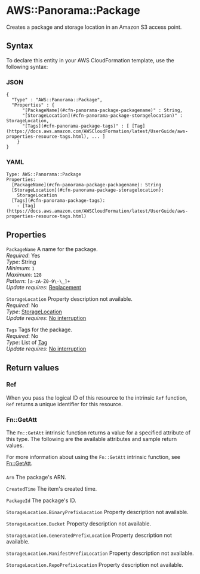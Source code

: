 # AWS::Panorama::Package<a name="aws-resource-panorama-package"></a>

Creates a package and storage location in an Amazon S3 access point\.

## Syntax<a name="aws-resource-panorama-package-syntax"></a>

To declare this entity in your AWS CloudFormation template, use the following syntax:

### JSON<a name="aws-resource-panorama-package-syntax.json"></a>

```
{
  "Type" : "AWS::Panorama::Package",
  "Properties" : {
      "[PackageName](#cfn-panorama-package-packagename)" : String,
      "[StorageLocation](#cfn-panorama-package-storagelocation)" : StorageLocation,
      "[Tags](#cfn-panorama-package-tags)" : [ [Tag](https://docs.aws.amazon.com/AWSCloudFormation/latest/UserGuide/aws-properties-resource-tags.html), ... ]
    }
}
```

### YAML<a name="aws-resource-panorama-package-syntax.yaml"></a>

```
Type: AWS::Panorama::Package
Properties:
  [PackageName](#cfn-panorama-package-packagename): String
  [StorageLocation](#cfn-panorama-package-storagelocation):
    StorageLocation
  [Tags](#cfn-panorama-package-tags):
    - [Tag](https://docs.aws.amazon.com/AWSCloudFormation/latest/UserGuide/aws-properties-resource-tags.html)
```

## Properties<a name="aws-resource-panorama-package-properties"></a>

`PackageName` <a name="cfn-panorama-package-packagename"></a>
A name for the package\.  
_Required_: Yes  
_Type_: String  
_Minimum_: `1`  
_Maximum_: `128`  
_Pattern_: `[a-zA-Z0-9\-\_]+`  
_Update requires_: [Replacement](https://docs.aws.amazon.com/AWSCloudFormation/latest/UserGuide/using-cfn-updating-stacks-update-behaviors.html#update-replacement)

`StorageLocation` <a name="cfn-panorama-package-storagelocation"></a>
Property description not available\.  
_Required_: No  
_Type_: [StorageLocation](aws-properties-panorama-package-storagelocation.md)  
_Update requires_: [No interruption](https://docs.aws.amazon.com/AWSCloudFormation/latest/UserGuide/using-cfn-updating-stacks-update-behaviors.html#update-no-interrupt)

`Tags` <a name="cfn-panorama-package-tags"></a>
Tags for the package\.  
_Required_: No  
_Type_: List of [Tag](https://docs.aws.amazon.com/AWSCloudFormation/latest/UserGuide/aws-properties-resource-tags.html)  
_Update requires_: [No interruption](https://docs.aws.amazon.com/AWSCloudFormation/latest/UserGuide/using-cfn-updating-stacks-update-behaviors.html#update-no-interrupt)

## Return values<a name="aws-resource-panorama-package-return-values"></a>

### Ref<a name="aws-resource-panorama-package-return-values-ref"></a>

When you pass the logical ID of this resource to the intrinsic `Ref` function, `Ref` returns a unique identifier for this resource\.

### Fn::GetAtt<a name="aws-resource-panorama-package-return-values-fn--getatt"></a>

The `Fn::GetAtt` intrinsic function returns a value for a specified attribute of this type\. The following are the available attributes and sample return values\.

For more information about using the `Fn::GetAtt` intrinsic function, see [Fn::GetAtt](https://docs.aws.amazon.com/AWSCloudFormation/latest/UserGuide/intrinsic-function-reference-getatt.html)\.

#### <a name="aws-resource-panorama-package-return-values-fn--getatt-fn--getatt"></a>

`Arn` <a name="Arn-fn::getatt"></a>
The package's ARN\.

`CreatedTime` <a name="CreatedTime-fn::getatt"></a>
The item's created time\.

`PackageId` <a name="PackageId-fn::getatt"></a>
The package's ID\.

`StorageLocation.BinaryPrefixLocation` <a name="StorageLocation.BinaryPrefixLocation-fn::getatt"></a>
Property description not available\.

`StorageLocation.Bucket` <a name="StorageLocation.Bucket-fn::getatt"></a>
Property description not available\.

`StorageLocation.GeneratedPrefixLocation` <a name="StorageLocation.GeneratedPrefixLocation-fn::getatt"></a>
Property description not available\.

`StorageLocation.ManifestPrefixLocation` <a name="StorageLocation.ManifestPrefixLocation-fn::getatt"></a>
Property description not available\.

`StorageLocation.RepoPrefixLocation` <a name="StorageLocation.RepoPrefixLocation-fn::getatt"></a>
Property description not available\.
